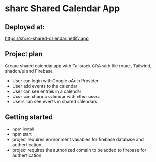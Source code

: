 # sharc Shared Calendar App

## Deployed at: 
https://sharc-shared-calendar.netlify.app

## Project plan

Create shared calendar app with Tanstack CRA with file router, Tailwind, shadcn/ui and Firebase.
 
- User can login with Google oAuth Provider
- User add events to the calendar
- User can see entries in a calendar
- User can share a calendar with other users
- Users can see events in shared calendars

## Getting started

- npm install
- npm start
- project requires environment variables for firebase database and authentication
- project requires the authorized domain to be added to firebase for authentication